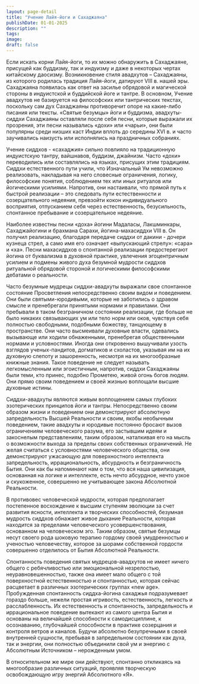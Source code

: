 ```yaml
---
layout: page-detail
title: "Учение Лайя-йоги и Сахаджаяна"
publishDate: 01-01-2025
description: ""
tags:
image:
draft: false
---
```


 Если искать корни Лайя-йоги, то их можно обнаружить в Сахаджаяне, присущей как буддизму, так и индуизму и даже в некоторых чертах китайскому даосизму. Возникновение стиля авадхутов – Сахаджаяны, из которого родилась традиция Лайя-йоги, датируют VIII в. нашей эры. Сахаджаяна появилась как ответ на засилье обрядовой и магической стороны в индуистской и буддийской йоге и тантре. В основном, Учение авадхутов не базируется на философских или тантрических текстах, поскольку сам дух Сахаджаяны противоречит опоре на какие-либо писания или тексты. «Святые безумцы» йоги и буддизма, авадхуты-сиддхи Сахаджаяны оставляли после себя песни, которые выражали их прозрения, эти песни назывались «дохи» или «чарьи», они были популярны среди низших каст Индии вплоть до середины XVI в. и часто заучивались наизусть или исполнялись на праздничных собраниях. 

 Учение сиддхов - «сахаджия» сильно повлияло на традиционную индуистскую тантру, вайшнавов, буддизм, джайнизм. Часто «дохи» переводились или составлялись на языках, присущих этим традициям. Сиддхи естественного пути учили, что Изначальный Ум невозможно реализовать, накладывая на него словесные ограничения, логику, философские понятия, соблюдением тех или иных ритуалов или йогическими усилиями. Напротив, они настаивали, что прямой путь к быстрой реализации – это следовать пути естественности и созерцательного недеяния, превзойти кокон индивидуального восприятия, отпусканием себя через естественность, безусильность, спонтанное пребывание и созерцательное недеяние. 

 Наиболее известны песни «доха» йогини Мадаласы, Лакшминкары, Сахаджайогини и брахмана Сарахи, йогина-махасиддхи VIII в. Он получил реализацию, благодаря передаче сиддхи от дакини - дочери кузнеца стрел, а само имя его означает «выпускающий стрелу»: «сара» и «ха». Песни махасиддхов о спонтанной реализации предостерегают йогина от буквализма в духовной практике, увлечения эгоцентричным усилием и подмены живого духа безумной мудрости сиддхов ритуальной обрядовой стороной и логическими философскими дебатами о реальности. 

 Часто безумные мудрецы сиддхи-авадхуты выражали свое спонтанное состояние Просветления непосредственно своим видом и поведением. Они были святыми-юродивыми, которые не заботились о здравом смысле и пренебрегали принятыми нормами и правилами. Они пребывали в таком безграничном состоянии реализации, где больше не было никаких связывающих ум или тело норм или оков, чувствуя себя полностью свободными, подобными божеству, танцующему в пространстве. Они часто высмеивали духовные власти, одевались вызывающе или ходили обнаженными, пренебрегая общественными нормами и условностями. Иногда они откровенно вышучивали узость взглядов ученых-пандитов, догматиков и схоластов, указывая им на их духовную слепоту и зашоренность, несмотря на их многообразные книжные знания. Такое поведение не следует называть легкомысленным или эгоистичным, напротив, сиддхи Сахаджаяны были теми, кто принес, подобно Прометею, живой огонь богов людям. Они прямо своим поведением и своей жизнью воплощали высшие духовные истины. 

 Сиддхи-авадхуты являются живым воплощением самых глубоких эзотерических принципов йоги и тантры. Непосредственно своим образом жизни и поведением они демонстрируют абсолютную запредельность Высшей Реальности и своим, якобы необычным поведением, такие авадхуты и юродивые постоянно бросают вызов ограничениям человеческого разума, его застывшим идеям и закоснелым представлениям, таким образом, наталкивая его на мысль о возможности выхода за пределы своих собственных ограничений. Не желая считаться с условностями человеческого общества, они демонстрируют ужасающую для поверхностного интеллекта запредельность, иррациональность, абсурдность и безграничность Бытия. Они как бы напоминают нам о том, что вся наша цивилизация, основанная на логике и интеллекте, есть нечто абсурдное, нечто узкое и скукоженное, совершенно не учитывающее закона Абсолютной Реальности. 

 В противовес человеческой мудрости, которая предполагает постепенное восхождение к высшим ступеням эволюции за счет развития ясности, интеллекта и творческих способностей, безумная мудрость сиддхов обнажает живое дыхание Реальности, которая находится за пределами человеческого усовершенствования, основанном на человеческом эго. Таким образом, святые безумцы несут своего рода шоковую терапию гордому своей умудренностью и ученостью человечеству, которое за шорами собственной гордости совершенно отделилось от Бытия Абсолютной Реальности. 

 Спонтанность поведения святых мудрецов-авадхутов не имеет ничего общего с ребячливостью или эмоциональной незрелостью, неуравновешенностью, также она имеет мало общего с той поверхностной естественностью и спонтанностью, которая сейчас расцветает в различных эзотерических группах «new age». Пробужденная спонтанность сиддха-йогина сахаджья подразумевает гораздо больше, нежели простая игривость, естественность, легкость и расслабленность. Их естественность и спонтанность, запредельность и иррациональное поведение вытекают из самого центра Бытия и основаны на величайшей способности к самодисциплине, к осознаванию, глубочайшей способности в практике созерцания и контроля ветров и каналов. Будучи абсолютно безупречными в своей внутренней сущности, пребывая в запредельном состоянии как духа, так и энергии, они полностью объединили свой ум и энергию с Абсолютным Источником – нерожденным умом.

 В относительном же мире они действуют, спонтанно откликаясь на многообразие различных ситуаций, проявляя творческую освобождающую игру энергий Абсолютного «Я». 
